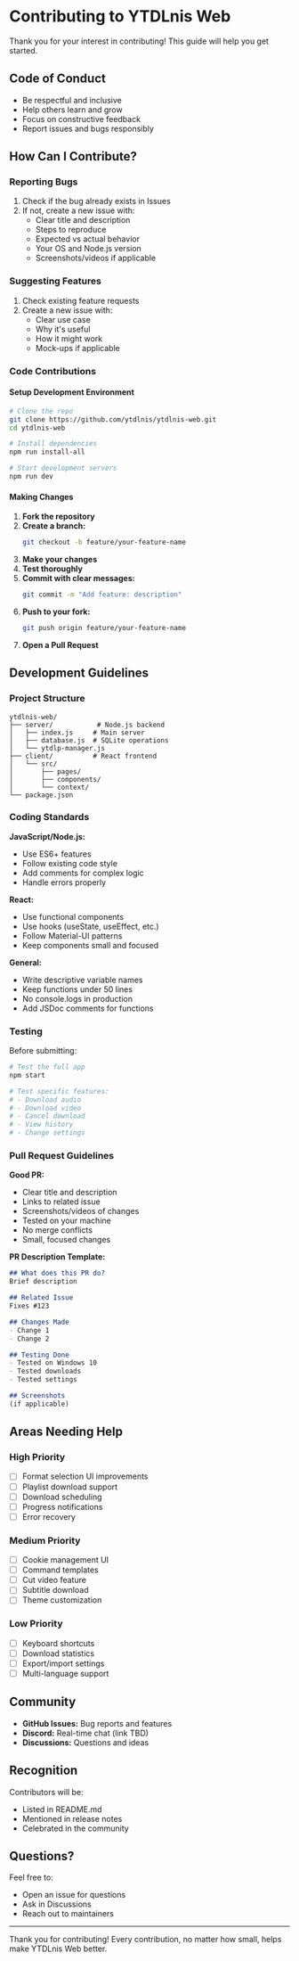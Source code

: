 # Contributing to YTDLnis Web

Thank you for your interest in contributing! This guide will help you get started.

## Code of Conduct

- Be respectful and inclusive
- Help others learn and grow
- Focus on constructive feedback
- Report issues and bugs responsibly

## How Can I Contribute?

### Reporting Bugs

1. Check if the bug already exists in Issues
2. If not, create a new issue with:
   - Clear title and description
   - Steps to reproduce
   - Expected vs actual behavior
   - Your OS and Node.js version
   - Screenshots/videos if applicable

### Suggesting Features

1. Check existing feature requests
2. Create a new issue with:
   - Clear use case
   - Why it's useful
   - How it might work
   - Mock-ups if applicable

### Code Contributions

#### Setup Development Environment

```bash
# Clone the repo
git clone https://github.com/ytdlnis/ytdlnis-web.git
cd ytdlnis-web

# Install dependencies
npm run install-all

# Start development servers
npm run dev
```

#### Making Changes

1. **Fork the repository**
2. **Create a branch:**
   ```bash
   git checkout -b feature/your-feature-name
   ```
3. **Make your changes**
4. **Test thoroughly**
5. **Commit with clear messages:**
   ```bash
   git commit -m "Add feature: description"
   ```
6. **Push to your fork:**
   ```bash
   git push origin feature/your-feature-name
   ```
7. **Open a Pull Request**

## Development Guidelines

### Project Structure

```
ytdlnis-web/
├── server/           # Node.js backend
│   ├── index.js     # Main server
│   ├── database.js  # SQLite operations
│   └── ytdlp-manager.js
├── client/          # React frontend
│   └── src/
│       ├── pages/
│       ├── components/
│       └── context/
└── package.json
```

### Coding Standards

**JavaScript/Node.js:**
- Use ES6+ features
- Follow existing code style
- Add comments for complex logic
- Handle errors properly

**React:**
- Use functional components
- Use hooks (useState, useEffect, etc.)
- Follow Material-UI patterns
- Keep components small and focused

**General:**
- Write descriptive variable names
- Keep functions under 50 lines
- No console.logs in production
- Add JSDoc comments for functions

### Testing

Before submitting:

```bash
# Test the full app
npm start

# Test specific features:
# - Download audio
# - Download video
# - Cancel download
# - View history
# - Change settings
```

### Pull Request Guidelines

**Good PR:**
- Clear title and description
- Links to related issue
- Screenshots/videos of changes
- Tested on your machine
- No merge conflicts
- Small, focused changes

**PR Description Template:**
```markdown
## What does this PR do?
Brief description

## Related Issue
Fixes #123

## Changes Made
- Change 1
- Change 2

## Testing Done
- Tested on Windows 10
- Tested downloads
- Tested settings

## Screenshots
(if applicable)
```

## Areas Needing Help

### High Priority
- [ ] Format selection UI improvements
- [ ] Playlist download support
- [ ] Download scheduling
- [ ] Progress notifications
- [ ] Error recovery

### Medium Priority
- [ ] Cookie management UI
- [ ] Command templates
- [ ] Cut video feature
- [ ] Subtitle download
- [ ] Theme customization

### Low Priority
- [ ] Keyboard shortcuts
- [ ] Download statistics
- [ ] Export/import settings
- [ ] Multi-language support

## Community

- **GitHub Issues:** Bug reports and features
- **Discord:** Real-time chat (link TBD)
- **Discussions:** Questions and ideas

## Recognition

Contributors will be:
- Listed in README.md
- Mentioned in release notes
- Celebrated in the community

## Questions?

Feel free to:
- Open an issue for questions
- Ask in Discussions
- Reach out to maintainers

---

Thank you for contributing! Every contribution, no matter how small, helps make YTDLnis Web better.

